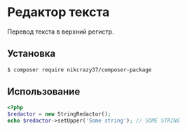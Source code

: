 # Редактор текста

Перевод текста в верхний регистр.

## Установка

```bash
$ composer require nikcrazy37/composer-package
```


## Использование

```php
<?php
$redactor = new StringRedactor();
echo $redactor->setUpper('Some string'); // SOME STRING
```
